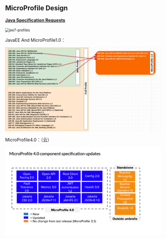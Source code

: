 ## MicroProfile Design



**[Java Specification Requests](https://jcp.org/en/jsr/all)**

<img src="assets/ksnip_20210324-150918.png" alt="jee7-profiles" style="zoom:80%;" />

JavaEE And MicroProfile1.0：

<img src="assets/ksnip_20210324-153010-1024x548.png" alt="microprofile1-spec"  />



MicroProfile4.0：（云）

![microprofile4-spec](assets/ksnip_20210324-162039.png)